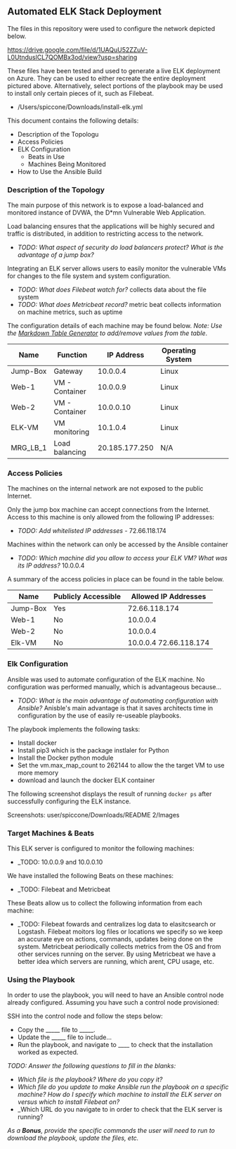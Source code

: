 ## Automated ELK Stack Deployment

The files in this repository were used to configure the network depicted below.

https://drive.google.com/file/d/1UAQuU52ZZuV-L0UtnduslCL7QOMBx3od/view?usp=sharing

These files have been tested and used to generate a live ELK deployment on Azure. They can be used to either recreate the entire deployment pictured above. Alternatively, select portions of the playbook may be used to install only certain pieces of it, such as Filebeat.

  - /Users/spiccone/Downloads/install-elk.yml

This document contains the following details:
- Description of the Topologu
- Access Policies
- ELK Configuration
  - Beats in Use
  - Machines Being Monitored
- How to Use the Ansible Build


### Description of the Topology

The main purpose of this network is to expose a load-balanced and monitored instance of DVWA, the D*mn Vulnerable Web Application.

Load balancing ensures that the applications will be highly secured and traffic is distributed, in addition to restricting access to the network.
- _TODO: What aspect of security do load balancers protect? What is the advantage of a jump box?_

Integrating an ELK server allows users to easily monitor the vulnerable VMs for changes to the file system and system configuration.
- _TODO: What does Filebeat watch for?_ collects data about the file system 
- _TODO: What does Metricbeat record?_ metric beat collects information on machine metrics, such as uptime 

The configuration details of each machine may be found below.
_Note: Use the [Markdown Table Generator](http://www.tablesgenerator.com/markdown_tables) to add/remove values from the table_.

| Name     | Function       | IP Address     | Operating System |   |   |   |   |
|----------|----------------|----------------|------------------|---|---|---|---|
| Jump-Box | Gateway        | 10.0.0.4       | Linux            |   |   |   |   |
| Web-1    | VM - Container | 10.0.0.9       | Linux            |   |   |   |   |
| Web-2    | VM - Container | 10.0.0.10      | Linux            |   |   |   |   |
| ELK-VM   | VM monitoring  | 10.1.0.4       | Linux            |   |   |   |   |
| MRG_LB_1 | Load balancing | 20.185.177.250 | N/A              |   |   |   |   |

### Access Policies

The machines on the internal network are not exposed to the public Internet. 

Only the jump box machine can accept connections from the Internet. Access to this machine is only allowed from the following IP addresses:
- _TODO: Add whitelisted IP addresses_ - 72.66.118.174

Machines within the network can only be accessed by the Ansible container 
- _TODO: Which machine did you allow to access your ELK VM? What was its IP address?_  10.0.0.4

A summary of the access policies in place can be found in the table below.

| Name     | Publicly Accessible | Allowed IP Addresses   |
|----------|---------------------|------------------------|
| Jump-Box | Yes                 | 72.66.118.174          |
| Web-1    | No                  | 10.0.0.4               |
| Web-2    | No                  | 10.0.0.4               |
| Elk-VM   | No                  | 10.0.0.4 72.66.118.174 |

### Elk Configuration

Ansible was used to automate configuration of the ELK machine. No configuration was performed manually, which is advantageous because...
- _TODO: What is the main advantage of automating configuration with Ansible?_ Anisble's main advantage is that it saves architects time in configuration by the use of easily re-useable playbooks. 

The playbook implements the following tasks:
- Install docker
- Install pip3 which is the package instlaler for Python
- Install the Docker python module
- Set the vm.max_map_count to 262144 to allow the the target VM to use more memory
- download and launch the docker ELK container 

The following screenshot displays the result of running `docker ps` after successfully configuring the ELK instance.

Screenshots: user/spiccone/Downloads/README 2/Images

### Target Machines & Beats
This ELK server is configured to monitor the following machines:
- _TODO: 10.0.0.9 and 10.0.0.10

We have installed the following Beats on these machines:
- _TODO: Filebeat and Metricbeat

These Beats allow us to collect the following information from each machine:
- _TODO: Filebeat fowards and centralizes log data to elasitcsearch or Logstash. Filebeat moitors log files or locations we specify so we keep an accurate eye on actions, commands, updates being done on the system. Metricbeat periodically collects metrics from the OS and from other services running on the server. By using Metricbeat we have a better idea which servers are running, which arent, CPU usage, etc. 

### Using the Playbook
In order to use the playbook, you will need to have an Ansible control node already configured. Assuming you have such a control node provisioned: 

SSH into the control node and follow the steps below:
- Copy the _____ file to _____.
- Update the _____ file to include...
- Run the playbook, and navigate to ____ to check that the installation worked as expected.

_TODO: Answer the following questions to fill in the blanks:_
- _Which file is the playbook? Where do you copy it?_
- _Which file do you update to make Ansible run the playbook on a specific machine? How do I specify which machine to install the ELK server on versus which to install Filebeat on?_
- _Which URL do you navigate to in order to check that the ELK server is running?

_As a **Bonus**, provide the specific commands the user will need to run to download the playbook, update the files, etc._